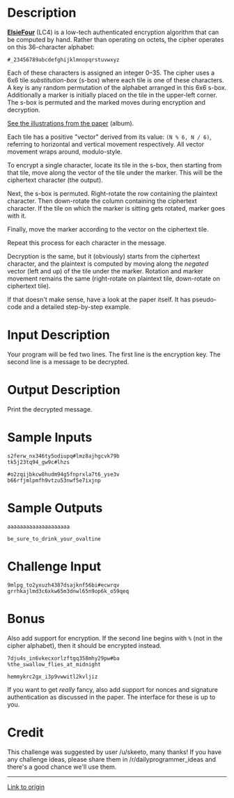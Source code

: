 # Description

[**ElsieFour**](https://eprint.iacr.org/2017/339.pdf) (LC4) is a
low-tech authenticated encryption algorithm that can be computed by
hand. Rather than operating on octets, the cipher operates on this
36-character alphabet:

    #_23456789abcdefghijklmnopqrstuvwxyz

Each of these characters is assigned an integer 0–35. The cipher uses a
6x6 tile *substitution-box* (s-box) where each tile is one of these
characters. A key is any random permutation of the alphabet arranged in
this 6x6 s-box. Additionally a marker is initially placed on the tile in
the upper-left corner. The s-box is permuted and the marked moves during
encryption and decryption.

[See the illustrations from the paper](https://imgur.com/a/rYegtZn) (album).

Each tile has a positive "vector" derived from its value: `(N % 6, N /
6)`, referring to horizontal and vertical movement respectively. All
vector movement wraps around, modulo-style.

To encrypt a single character, locate its tile in the s-box, then
starting from that tile, move along the vector of the tile under the
marker. This will be the ciphertext character (the output).

Next, the s-box is permuted. Right-rotate the row containing the
plaintext character. Then down-rotate the column containing the
ciphertext character. If the tile on which the marker is sitting gets
rotated, marker goes with it.

Finally, move the marker according to the vector on the ciphertext tile.

Repeat this process for each character in the message.

Decryption is the same, but it (obviously) starts from the ciphertext
character, and the plaintext is computed by moving along the *negated*
vector (left and up) of the tile under the marker. Rotation and marker
movement remains the same (right-rotate on plaintext tile, down-rotate
on ciphertext tile).

If that doesn't make sense, have a look at the paper itself. It has
pseudo-code and a detailed step-by-step example.

# Input Description

Your program will be fed two lines. The first line is the encryption
key. The second line is a message to be decrypted.

# Output Description

Print the decrypted message.

# Sample Inputs

    s2ferw_nx346ty5odiupq#lmz8ajhgcvk79b
    tk5j23tq94_gw9c#lhzs

    #o2zqijbkcw8hudm94g5fnprxla7t6_yse3v
    b66rfjmlpmfh9vtzu53nwf5e7ixjnp

# Sample Outputs

    aaaaaaaaaaaaaaaaaaaa

    be_sure_to_drink_your_ovaltine

# Challenge Input

    9mlpg_to2yxuzh4387dsajknf56bi#ecwrqv
    grrhkajlmd3c6xkw65m3dnwl65n9op6k_o59qeq

# Bonus

Also add support for encryption. If the second line begins with `%` (not
in the cipher alphabet), then it should be encrypted instead.

    7dju4s_in6vkecxorlzftgq358mhy29pw#ba
    %the_swallow_flies_at_midnight

    hemmykrc2gx_i3p9vwwitl2kvljiz

If you want to get *really* fancy, also add support for nonces and
signature authentication as discussed in the paper. The interface for
these is up to you.

# Credit

This challenge was suggested by user /u/skeeto, many thanks! If you have any challenge ideas, please share them in /r/dailyprogrammer_ideas and there's a good chance we'll use them.

---

[Link to origin](https://www.reddit.com/r/dailyprogrammer/8jvbzg)